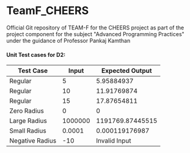 # TeamF_CHEERS
Official Git repository of TEAM-F for the CHEERS project as part of the project component for the subject "Advanced Programming Practices" under the guidance of Professor Pankaj Kamthan

#### Unit Test cases for D2:
| Test Case  | Input | Expected Output |
| ------------- | ------------- | ------------- |
| Regular  | 5  | 5.95884937 |
| Regular  | 10  | 11.91769874 |
| Regular  | 15 | 17.87654811 |
| Zero Radius  | 0  | 0 |
| Large Radius  | 1000000  | 1191769.87445515 |
| Small Radius  | 0.0001 | 0.000119176987 |
| Negative Radius  | -10 | Invalid Input |
